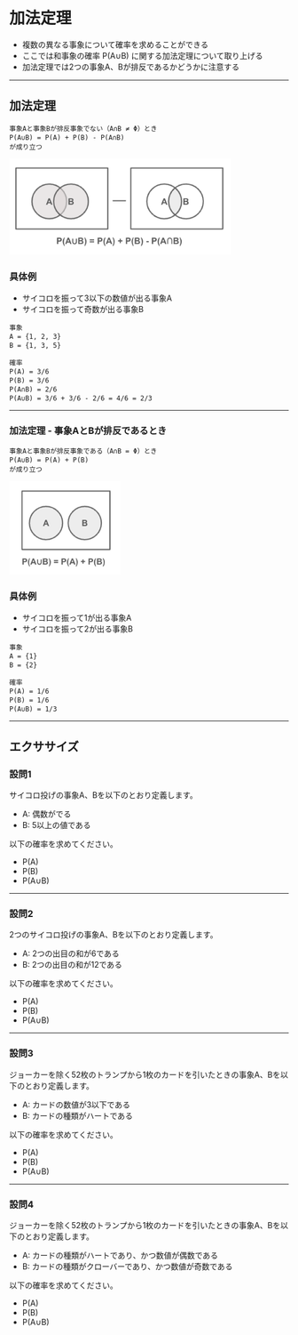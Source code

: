 # 加法定理

* 複数の異なる事象について確率を求めることができる
* ここでは和事象の確率 P(A∪B) に関する加法定理について取り上げる
* 加法定理では2つの事象A、Bが排反であるかどうかに注意する

---

## 加法定理

```
事象Aと事象Bが排反事象でない（A∩B ≠ Φ）とき
P(A∪B) = P(A) + P(B) - P(A∩B)
が成り立つ
```

<img src="img/278.png" width="400px">

### 具体例

* サイコロを振って3以下の数値が出る事象A
* サイコロを振って奇数が出る事象B

```
事象
A = {1, 2, 3}
B = {1, 3, 5}
```

```
確率
P(A) = 3/6
P(B) = 3/6
P(A∩B) = 2/6
P(A∪B) = 3/6 + 3/6 - 2/6 = 4/6 = 2/3
```

---

### 加法定理 - 事象AとBが排反であるとき

```
事象Aと事象Bが排反事象である（A∩B = Φ）とき 
P(A∪B) = P(A) + P(B)
が成り立つ
```

<img src="img/279.png" width="200px">

### 具体例

* サイコロを振って1が出る事象A
* サイコロを振って2が出る事象B

```
事象
A = {1}
B = {2}
```

```
確率
P(A) = 1/6
P(B) = 1/6
P(A∪B) = 1/3
```

---

## エクササイズ

### 設問1 

サイコロ投げの事象A、Bを以下のとおり定義します。

* A: 偶数がでる
* B: 5以上の値である

以下の確率を求めてください。

* P(A)
* P(B)
* P(A∪B)

---

### 設問2 

2つのサイコロ投げの事象A、Bを以下のとおり定義します。

* A: 2つの出目の和が6である
* B: 2つの出目の和が12である

以下の確率を求めてください。

* P(A)
* P(B)
* P(A∪B)

--- 

### 設問3

ジョーカーを除く52枚のトランプから1枚のカードを引いたときの事象A、Bを以下のとおり定義します。

* A: カードの数値が3以下である
* B: カードの種類がハートである

以下の確率を求めてください。

* P(A)
* P(B)
* P(A∪B)

---

### 設問4

ジョーカーを除く52枚のトランプから1枚のカードを引いたときの事象A、Bを以下のとおり定義します。

* A: カードの種類がハートであり、かつ数値が偶数である
* B: カードの種類がクローバーであり、かつ数値が奇数である

以下の確率を求めてください。

* P(A)
* P(B)
* P(A∪B)

<!-- 
### 設問1 

* P(A)
    3/6
* P(B)
    2/6
* P(A∪B)
    4/6
    A∪B = {2,4,5,6}

### 設問2 

* P(A)
    5/36

* P(B)
    1/36
* P(A∪B)
    6/36

### 設問3

* P(A)
    12/52
* P(B)
    13/52
* P(A∪B)
   12/52 + 13/52 - 3/52 = 22/52

### 設問4

* P(A)
    6/52
* P(B)
    7/52
* P(A∪B)
    13/52


-->